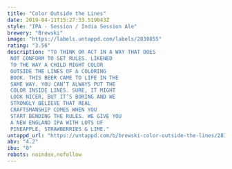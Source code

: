 ```yaml
---
title: "Color Outside the Lines"
date: 2019-04-11T15:27:33.519043Z
style: "IPA - Session / India Session Ale"
brewery: "Brewski"
image: "https://labels.untappd.com/labels/2830855"
rating: "3.56"
description: "TO THINK OR ACT IN A WAY THAT DOES NOT CONFORM TO SET RULES. LIKENED TO THE WAY A CHILD MIGHT COLOR OUTSIDE THE LINES OF A COLORING BOOK. THIS BEER CAME TO LIFE IN THE SAME WAY. YOU CAN’T ALWAYS PUT THE COLOR INSIDE LINES. SURE, IT MIGHT LOOK NICER, BUT IT’S BORING AND WE STRONGLY BELIEVE THAT REAL CRAFTSMANSHIP COMES WHEN YOU START BENDING THE RULES. WE GIVE YOU A NEW ENGLAND IPA WITH LOTS OF PINEAPPLE, STRAWBERRIES & LIME."
untappd_url: "https://untappd.com/b/brewski-color-outside-the-lines/2830855"
abv: "4.2"
ibu: "0"
robots: noindex,nofollow
---
```

